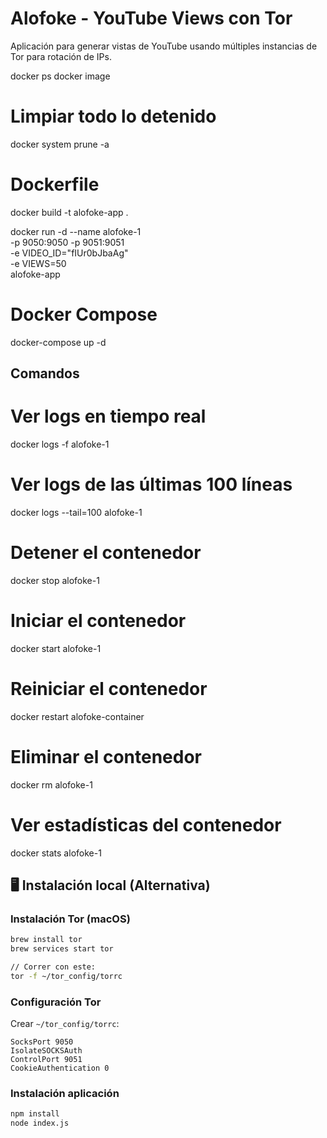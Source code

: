 # Alofoke - YouTube Views con Tor
Aplicación para generar vistas de YouTube usando múltiples instancias de Tor para rotación de IPs.

docker ps
docker image

# Limpiar todo lo detenido 
docker system prune -a

# Dockerfile
docker build -t alofoke-app .

docker run -d --name alofoke-1 \
  -p 9050:9050 -p 9051:9051 \
  -e VIDEO_ID="fIUr0bJbaAg" \
  -e VIEWS=50 \
  alofoke-app

# Docker Compose
docker-compose up -d

## Comandos
# Ver logs en tiempo real
docker logs -f alofoke-1

# Ver logs de las últimas 100 líneas
docker logs --tail=100 alofoke-1

# Detener el contenedor
docker stop alofoke-1

# Iniciar el contenedor
docker start alofoke-1

# Reiniciar el contenedor
docker restart alofoke-container

# Eliminar el contenedor
docker rm alofoke-1

# Ver estadísticas del contenedor
docker stats alofoke-1

## 🖥️ Instalación local (Alternativa)
### Instalación Tor (macOS)
```bash
brew install tor
brew services start tor

// Correr con este:
tor -f ~/tor_config/torrc
```

### Configuración Tor
Crear `~/tor_config/torrc`:
```
SocksPort 9050
IsolateSOCKSAuth
ControlPort 9051
CookieAuthentication 0
```

### Instalación aplicación
```bash
npm install
node index.js
```

